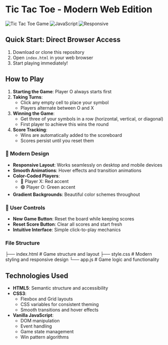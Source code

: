 #  Tic Tac Toe - Modern Web Edition

![Tic Tac Toe Game](https://img.shields.io/badge/Game-Tic%20Tac%20Toe-blueviolet)
![JavaScript](https://img.shields.io/badge/Built%20with-Vanilla%20JavaScript-yellow)
![Responsive](https://img.shields.io/badge/Design-Responsive-green)


## Quick Start: Direct Browser Access
1. Download or clone this repository
2. Open `index.html` in your web browser
3. Start playing immediately!


   

##  How to Play

1. **Starting the Game**: Player O always starts first
2. **Taking Turns**: 
   - Click any empty cell to place your symbol
   - Players alternate between O and X
3. **Winning the Game**: 
   - Get three of your symbols in a row (horizontal, vertical, or diagonal)
   - First player to achieve this wins the round
4. **Score Tracking**: 
   - Wins are automatically added to the scoreboard
   - Scores persist until you reset them
     
### 🎨 Modern Design

- **Responsive Layout**: Works seamlessly on desktop and mobile devices
- **Smooth Animations**: Hover effects and transition animations
- **Color-Coded Players**: 
  - 🔴 Player X: Red accent
  - 🟢 Player O: Green accent
- **Gradient Backgrounds**: Beautiful color schemes throughout



### 🔧 User Controls

- **New Game Button**: Reset the board while keeping scores
- **Reset Score Button**: Clear all scores and start fresh
- **Intuitive Interface**: Simple click-to-play mechanics




### File Structure

├── index.html # Game structure and layout
├── style.css # Modern styling and responsive design
└── app.js # Game logic and functionality


## Technologies Used
- **HTML5**: Semantic structure and accessibility
- **CSS3**: 
  - Flexbox and Grid layouts
  - CSS variables for consistent theming
  - Smooth transitions and hover effects
- **Vanilla JavaScript**:
  - DOM manipulation
  - Event handling
  - Game state management
  - Win pattern algorithms
